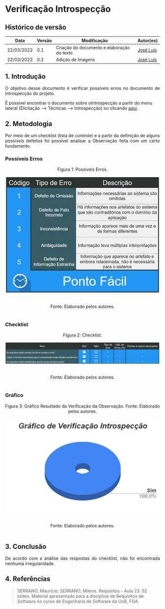 # Verificação Introspecção

## Histórico de versão

|Data | Versão | Modificação | Autor(es)|
| -- | -- | -- | -- |
| 22/03/2022 |  0.1   | Criação do documento e elaboração do texto |  [José Luís](https://github.com/joseluis-rt) |
| 22/03/2022 |  0.2   | Adição de Imagens |  [José Luís](https://github.com/joseluis-rt) |



## 1. Introdução

<p style="text-align: justify"> O objetivo desse documento é verificar possíveis erros no documento de Introspecção do projeto.</p>

É possível encontrar o documento sobre oIntrospecção a partir do menu lateral (Elicitação --> Técnicas --> Introspecção) ou clicando [aqui](https://requisitos-de-software.github.io/2021.2-PontoFacil/elicitacao/tecnicas/introspeccao/).

## 2. Metodologia

<p style="text-align: justify"> Por meio de um checklist (lista de controle) e a partir da definição de alguns possíveis defeitos foi possível analisar a Observação feita com um certo fundamento.</p>

### Possíveis Erros

<center>
<figcaption>Figura 1: Possíveis Erros.</figcaption>
<p align = "center"><img src="https://raw.githubusercontent.com/Requisitos-de-Software/2021.2-PontoFacil/master/docs/assets/imagens/ver_PossiveisErros.jpg"></p><br>

<figcaption>Fonte: Elaborado pelos autores.</figcaption>

</center>

<br>

### Checklist

<center>
<figcaption>Figura 2: Checklist.</figcaption>
<p align = "center"><img src="https://raw.githubusercontent.com/Requisitos-de-Software/2021.2-PontoFacil/master/docs/assets/imagens/ver_introspeccao_resultado.jpg"></p><br>

<figcaption>Fonte: Elaborado pelos autores.</figcaption>

</center>

<br>

### Gráfico

<center>
<figcaption>Figura 3: Gráfico Resultado da Verificação da Observação. Fonte: Elaborado pelos autores.</figcaption>
<p align = "center"><img src="https://raw.githubusercontent.com/Requisitos-de-Software/2021.2-PontoFacil/master/docs/assets/imagens/ver_introspeccao_grafico.jpg"></p><br>

<figcaption>Fonte: Elaborado pelos autores.</figcaption>

</center>

<br>

## 3. Conclusão

<p style="text-align: justify"> De acordo com a análise das respostas do checklist, não foi encontrada nenhuma irregularidade. </p>


## 4. Referências

> SERRANO, Maurício; SERRANO, Milene. Requisitos - Aula 23. 52 slides. Material apresentado para a disciplina de Requisitos de Software no curso de Engenharia de Software da UnB, FGA.
